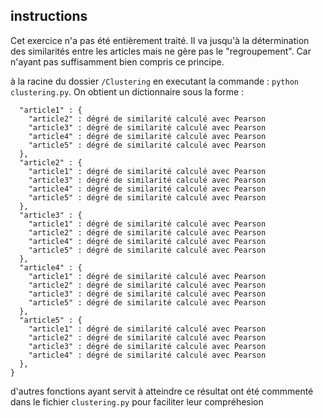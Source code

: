 ## instructions

Cet exercice n'a pas été entièrement traité.
Il va jusqu'à la détermination des similarités entre les articles mais ne gère pas le "regroupement". Car n'ayant pas suffisamment bien compris ce principe.

à la racine du dossier `/Clustering` en executant la commande : `python clustering.py`. On obtient un dictionnaire sous la forme :

```{
  "article1" : {
    "article2" : dégré de similarité calculé avec Pearson
    "article3" : dégré de similarité calculé avec Pearson
    "article4" : dégré de similarité calculé avec Pearson
    "article5" : dégré de similarité calculé avec Pearson
  },
  "article2" : {
    "article1" : dégré de similarité calculé avec Pearson
    "article3" : dégré de similarité calculé avec Pearson
    "article4" : dégré de similarité calculé avec Pearson
    "article5" : dégré de similarité calculé avec Pearson
  },
  "article3" : {
    "article1" : dégré de similarité calculé avec Pearson
    "article2" : dégré de similarité calculé avec Pearson
    "article4" : dégré de similarité calculé avec Pearson
    "article5" : dégré de similarité calculé avec Pearson
  },
  "article4" : {
    "article1" : dégré de similarité calculé avec Pearson
    "article2" : dégré de similarité calculé avec Pearson
    "article3" : dégré de similarité calculé avec Pearson
    "article5" : dégré de similarité calculé avec Pearson
  },
  "article5" : {
    "article1" : dégré de similarité calculé avec Pearson
    "article2" : dégré de similarité calculé avec Pearson
    "article3" : dégré de similarité calculé avec Pearson
    "article4" : dégré de similarité calculé avec Pearson
  },
}
```

d'autres fonctions ayant servit à atteindre ce résultat ont été commmenté dans le fichier `clustering.py` pour faciliter leur compréhesion
